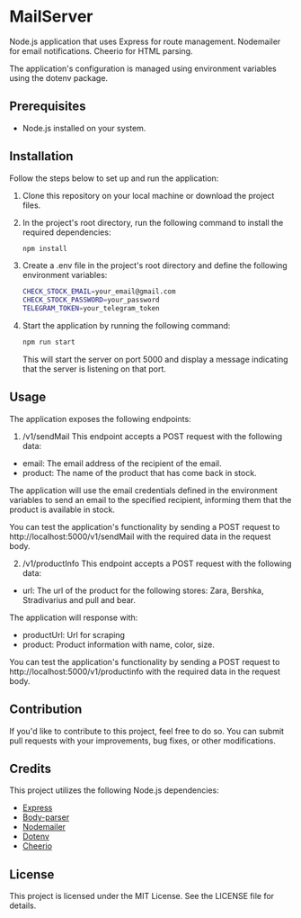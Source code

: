 # MailServer

Node.js application that uses Express for route management.
Nodemailer for email notifications.
Cheerio for HTML parsing.

The application's configuration is managed using environment variables using the dotenv package.

## Prerequisites

- Node.js installed on your system.

## Installation

Follow the steps below to set up and run the application:

1. Clone this repository on your local machine or download the project files.

2. In the project's root directory, run the following command to install the required dependencies:

   ```bash
   npm install
   ```

3. Create a .env file in the project's root directory and define the following environment variables:

   ```bash
   CHECK_STOCK_EMAIL=your_email@gmail.com
   CHECK_STOCK_PASSWORD=your_password
   TELEGRAM_TOKEN=your_telegram_token
   ```

4. Start the application by running the following command:

   ```bash
   npm run start
   ```

   This will start the server on port 5000 and display a message indicating that the server is listening on that port.

## Usage

The application exposes the following endpoints:

1. /v1/sendMail
   This endpoint accepts a POST request with the following data:

- email: The email address of the recipient of the email.
- product: The name of the product that has come back in stock.

The application will use the email credentials defined in the environment variables to send an email to the specified recipient, informing them that the product is available in stock.

You can test the application's functionality by sending a POST request to http://localhost:5000/v1/sendMail with the required data in the request body.

2. /v1/productInfo
   This endpoint accepts a POST request with the following data:

- url: The url of the product for the following stores: Zara, Bershka, Stradivarius and pull and bear.

The application will response with:

- productUrl: Url for scraping
- product: Product information with name, color, size.

You can test the application's functionality by sending a POST request to http://localhost:5000/v1/productinfo with the required data in the request body.

## Contribution

If you'd like to contribute to this project, feel free to do so. You can submit pull requests with your improvements, bug fixes, or other modifications.

## Credits

This project utilizes the following Node.js dependencies:

- [Express](https://expressjs.com/)
- [Body-parser](https://www.npmjs.com/package/body-parser)
- [Nodemailer](https://nodemailer.com/)
- [Dotenv](https://www.npmjs.com/package/dotenv)
- [Cheerio](https://cheerio.js.org/)

## License

This project is licensed under the MIT License. See the LICENSE file for details.
